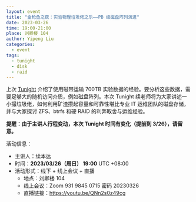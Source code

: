 ```yaml
---
layout: event
title: "金枪鱼之夜：实验物理垃圾佬之乐——PB 级磁盘阵列演进"
date: 2023-03-26
time: 19:00-21:00
place: 刘卿楼 104
author: Yipeng Liu
categories:
  - event
tags:
  - tunight
  - disk
  - raid
---
```


上次 [Tunight](https://tuna.moe/event/2022/lto-practice/) 介绍了使用磁带运输 700TB 实验数据的经验。要分析这些数据，需要足够大的随机访问介质，例如磁盘阵列。本次 Tunight 续老师将为大家讲述一小撮垃圾佬，如何利用矿渣攒起容量和可靠性堪比专业 IT 运维团队的磁盘存储，并与大家探讨 ZFS、btrfs 和硬 RAID 的利弊取舍与运维经验。

**提醒：由于主讲人行程变动，本次 Tunight 时间有变化（提前到 3/26），请留意。**

活动信息：

* 主讲人：续本达
* 时间：**2023/03/26（周日） 19:00** UTC +08:00
* 活动形式：线下 + 线上会议 + 直播
  * 地点：刘卿楼 104
  * 线上会议：Zoom 931 9845 0715 密码 20230326
  * 直播链接：https://youtu.be/QNn2s0z49cg
